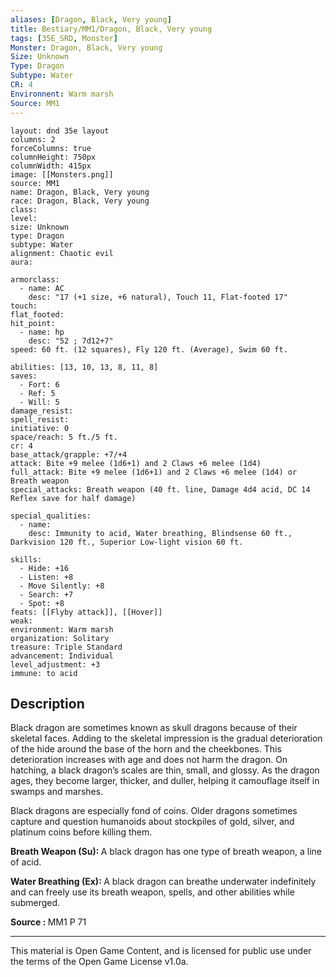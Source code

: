 ```yaml
---
aliases: [Dragon, Black, Very young]
title: Bestiary/MM1/Dragon, Black, Very young
tags: [35E_SRD, Monster]
Monster: Dragon, Black, Very young
Size: Unknown
Type: Dragon
Subtype: Water
CR: 4
Environnent: Warm marsh
Source: MM1
---
```


```statblock
layout: dnd 35e layout
columns: 2
forceColumns: true
columnHeight: 750px
columnWidth: 415px
image: [[Monsters.png]]
source: MM1
name: Dragon, Black, Very young
race: Dragon, Black, Very young
class: 
level: 
size: Unknown
type: Dragon
subtype: Water
alignment: Chaotic evil
aura: 

armorclass:
  - name: AC
    desc: "17 (+1 size, +6 natural), Touch 11, Flat-footed 17"
touch: 
flat_footed: 
hit_point:
  - name: hp
    desc: "52 ; 7d12+7"
speed: 60 ft. (12 squares), Fly 120 ft. (Average), Swim 60 ft.

abilities: [13, 10, 13, 8, 11, 8]
saves:
  - Fort: 6
  - Ref: 5
  - Will: 5
damage_resist: 
spell_resist: 
initiative: 0
space/reach: 5 ft./5 ft.
cr: 4
base_attack/grapple: +7/+4
attack: Bite +9 melee (1d6+1) and 2 Claws +6 melee (1d4)
full_attack: Bite +9 melee (1d6+1) and 2 Claws +6 melee (1d4) or Breath weapon
special_attacks: Breath weapon (40 ft. line, Damage 4d4 acid, DC 14 Reflex save for half damage)

special_qualities:
  - name: 
    desc: Immunity to acid, Water breathing, Blindsense 60 ft., Darkvision 120 ft., Superior Low-light vision 60 ft.

skills:
  - Hide: +16
  - Listen: +8
  - Move Silently: +8
  - Search: +7
  - Spot: +8
feats: [[Flyby attack]], [[Hover]]
weak: 
environment: Warm marsh
organization: Solitary
treasure: Triple Standard
advancement: Individual
level_adjustment: +3
immune: to acid
```

## Description

<p>Black dragon are sometimes known as skull dragons because of their skeletal faces. Adding to the skeletal impression is the gradual deterioration of the hide around the base of the horn and the cheekbones. This deterioration increases with age and does not harm the dragon. On hatching, a black dragon’s scales are thin, small, and glossy. As the dragon ages, they become larger, thicker, and duller, helping it camouflage itself in swamps and marshes.</p>
<p>Black dragons are especially fond of coins. Older dragons sometimes capture and question humanoids about stockpiles of gold, silver, and platinum coins before killing them.</p>
<p>
						<b></b>
					</p>
<p>
						<b>Breath Weapon (Su): </b>A black dragon has one type of breath weapon, a line of acid.</p>
<p>
						<b>Water Breathing (Ex): </b>A black dragon can breathe underwater indefinitely and can freely use its breath weapon, spells, and other abilities while submerged.</p>
<p>
						<b>Source : </b>MM1 P 71</p>

---

This material is Open Game Content, and is licensed for public use under
the terms of the Open Game License v1.0a.

